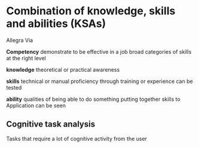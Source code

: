 # Combination of knowledge, skills and abilities (KSAs)
Allegra Via

**Competency**
demonstrate to be effective in a job
broad categories of skills at the right level

**knowledge**
theoretical or practical awareness

**skills** technical or manual proficiency through training or experience
can be tested

**ability** qualities of being able to do something
putting together skills to Application
can be seen


## Cognitive task analysis

Tasks that require a lot of cognitive activity from the user
